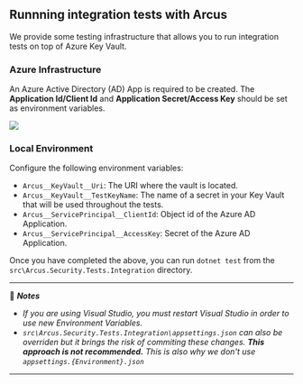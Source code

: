 ## Runnning integration tests with Arcus

We provide some testing infrastructure that allows you to run integration tests on top of Azure Key Vault.

### Azure Infrastructure

An Azure Active Directory (AD) App is required to be created. 
The **Application Id/Client Id** and **Application Secret/Access Key** should be set as environment variables.



<a href="https://portal.azure.com/#create/Microsoft.Template/uri/https%3A%2F%2Fraw.githubusercontent.com%2Farcus-azure%2Farcus.security%2Fmaster%2Fdeploy%2Farm%2Fazuredeploy.json" target="_blank">
    <img src="https://azuredeploy.net/deploybutton.png"/>
</a>

### Local Environment

Configure the following environment variables:
* `Arcus__KeyVault__Uri`: The URI where the vault is located.
* `Arcus__KeyVault__TestKeyName`: The name of a secret in your Key Vault that will be used throughout the tests.
* `Arcus__ServicePrincipal__ClientId`: Object id of the Azure AD Application.
* `Arcus__ServicePrincipal__AccessKey`: Secret of the Azure AD Application.

Once you have completed the above, you can run `dotnet test` from the `src\Arcus.Security.Tests.Integration` directory.

---------

:pencil: _**Notes**_

- _If you are using Visual Studio, you must restart Visual Studio in order to use new Environment Variables._
- _`src\Arcus.Security.Tests.Integration\appsettings.json` can also be overriden but it brings the risk of commiting these changes. **This approach is not recommended.** This is also why we don't use `appsettings.{Environment}.json`_

---------
